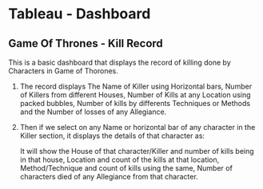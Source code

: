 # Tableau - Dashboard

## Game Of Thrones - Kill Record

This is a basic dashboard that displays the record of killing done by Characters in Game of Thorones.

1) The record displays The Name of Killer using Horizontal bars, Number of Killers from different Houses, Number of Kills at any Location using packed bubbles, Number of kills by differents Techniques or Methods and the      Number of losses of any Allegiance.

2) Then if we select on any Name or horizontal bar of any character in the Killer section, it displays the details of that character as:
    
    It will show the House of that character/Killer and number of kills being in that house,
    Location and count of the kills at that location,
    Method/Technique and count of kills using the same,
    Number of characters died of any Allegiance from that character.
